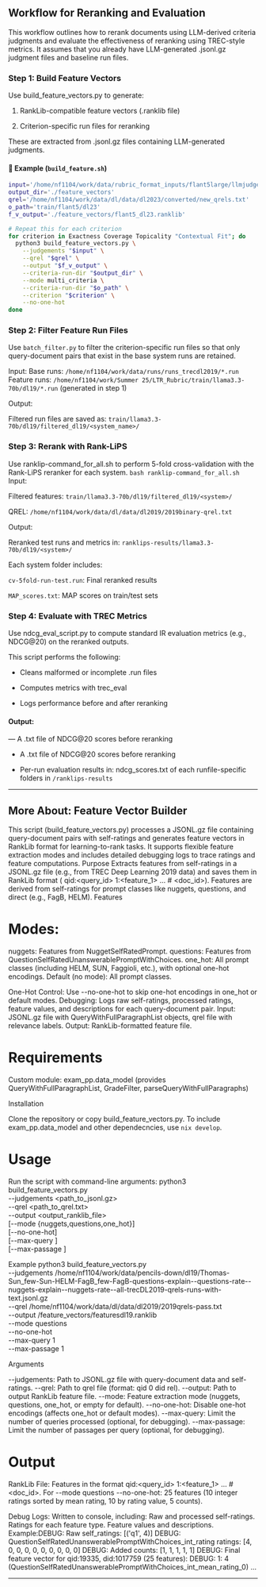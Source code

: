 


## Workflow for Reranking and Evaluation
This workflow outlines how to rerank documents using LLM-derived criteria judgments and evaluate the effectiveness of reranking using TREC-style metrics. It assumes that you already have LLM-generated .jsonl.gz judgment files and baseline run files.

### Step 1: Build Feature Vectors

Use build_feature_vectors.py to generate:

1. RankLib-compatible feature vectors (.ranklib file)

2. Criterion-specific run files for reranking

These are extracted from .jsonl.gz files containing LLM-generated judgments.



#### 🔧 Example (`build_feature.sh`)

```bash
input='/home/nf1104/work/data/rubric_format_inputs/flant5large/llmjudge_test_4prompts_qrel_flant5large.jsonl.gz'
output_dir='./feature_vectors'
qrel='/home/nf1104/work/data/dl/data/dl2023/converted/new_qrels.txt'
o_path='train/flant5/dl23'
f_v_output='./feature_vectors/flant5_dl23.ranklib'

# Repeat this for each criterion
for criterion in Exactness Coverage Topicality "Contextual Fit"; do
  python3 build_feature_vectors.py \
    --judgements "$input" \
    --qrel "$qrel" \
    --output "$f_v_output" \
    --criteria-run-dir "$output_dir" \
    --mode multi_criteria \
    --criteria-run-dir "$o_path" \
    --criterion "$criterion" \
    --no-one-hot
done
```
### Step 2: Filter Feature Run Files
Use ```batch_filter.py``` to filter the criterion-specific run files so that only query-document pairs that exist in the base system runs are retained.


Input:
Base runs: ```/home/nf1104/work/data/runs/runs_trecdl2019/*.run```
Feature runs: ```/home/nf1104/work/Summer 25/LTR_Rubric/train/llama3.3-70b/dl19/*.run``` (generated in step 1)

Output:

Filtered run files are saved as:
```train/llama3.3-70b/dl19/filtered_dl19/<system_name>/```

### Step 3: Rerank with Rank-LiPS
Use ranklip-command_for_all.sh to perform 5-fold cross-validation with the Rank-LiPS reranker for each system.
```bash ranklip-command_for_all.sh```
Input:

Filtered features: ```train/llama3.3-70b/dl19/filtered_dl19/<system>/```

QREL: ```/home/nf1104/work/data/dl/data/dl2019/2019binary-qrel.txt```

Output:

Reranked test runs and metrics in: ```ranklips-results/llama3.3-70b/dl19/<system>/```

Each system folder includes:

```cv-5fold-run-test.run```: Final reranked results

```MAP_scores.txt```: MAP scores on train/test sets



### Step 4: Evaluate with TREC Metrics
Use ndcg_eval_script.py to compute standard IR evaluation metrics (e.g., NDCG@20) on the reranked outputs.

This script performs the following:

- Cleans malformed or incomplete .run files

- Computes metrics with trec_eval

- Logs performance before and after reranking

#### Output:
— A .txt file of NDCG@20 scores before reranking

- A .txt file of NDCG@20 scores before reranking

- Per-run evaluation results in: ndcg_scores.txt of each runfile-specific folders in ```/ranklips-results```

---
## More About: Feature Vector Builder

This script (build_feature_vectors.py) processes a JSONL.gz file containing query-document pairs with self-ratings and generates feature vectors in RankLib format for learning-to-rank tasks. It supports flexible feature extraction modes and includes detailed debugging logs to trace ratings and feature computations.
Purpose
Extracts features from self-ratings in a JSONL.gz file (e.g., from TREC Deep Learning 2019 data) and saves them in RankLib format (<label> qid:<query_id> 1:<feature_1> ... # <doc_id>). Features are derived from self-ratings for prompt classes like nuggets, questions, and direct (e.g., FagB, HELM).
Features

# Modes:
nuggets: Features from NuggetSelfRatedPrompt.
questions: Features from QuestionSelfRatedUnanswerablePromptWithChoices.
one_hot: All prompt classes (including HELM, SUN, Faggioli, etc.), with optional one-hot encodings.
Default (no mode): All prompt classes.


One-Hot Control: Use --no-one-hot to skip one-hot encodings in one_hot or default modes.
Debugging: Logs raw self-ratings, processed ratings, feature values, and descriptions for each query-document pair.
Input: JSONL.gz file with QueryWithFullParagraphList objects, qrel file with relevance labels.
Output: RankLib-formatted feature file.

# Requirements

Custom module: exam_pp.data_model (provides QueryWithFullParagraphList, GradeFilter, parseQueryWithFullParagraphs)

Installation

Clone the repository or copy build_feature_vectors.py.
To include exam_pp.data_model and other dependecncies, use  `nix develop`.




# Usage
Run the script with command-line arguments:
python3 build_feature_vectors.py \
  --judgements <path_to_jsonl.gz> \
  --qrel <path_to_qrel.txt> \
  --output <output_ranklib_file> \
  [--mode {nuggets,questions,one_hot}] \
  [--no-one-hot] \
  [--max-query <int>] \
  [--max-passage <int>]

Example
python3 build_feature_vectors.py \
  --judgements /home/nf1104/work/data/pencils-down/dl19/Thomas-Sun_few-Sun-HELM-FagB_few-FagB-questions-explain--questions-rate--nuggets-explain--nuggets-rate--all-trecDL2019-qrels-runs-with-text.jsonl.gz \
  --qrel /home/nf1104/work/data/dl/data/dl2019/2019qrels-pass.txt \
  --output /feature_vectors/featuresdl19.ranklib \
  --mode questions \
  --no-one-hot \
  --max-query 1 \
  --max-passage 1

Arguments

--judgements: Path to JSONL.gz file with query-document data and self-ratings.
--qrel: Path to qrel file (format: qid 0 did rel).
--output: Path to output RankLib feature file.
--mode: Feature extraction mode (nuggets, questions, one_hot, or empty for default).
--no-one-hot: Disable one-hot encodings (affects one_hot or default modes).
--max-query: Limit the number of queries processed (optional, for debugging).
--max-passage: Limit the number of passages per query (optional, for debugging).

# Output

RankLib File: Features in the format <label> qid:<query_id> 1:<feature_1> ... # <doc_id>.
For --mode questions --no-one-hot: 25 features (10 integer ratings sorted by mean rating, 10 by rating value, 5 counts).


Debug Logs: Written to console, including:
Raw and processed self-ratings.
Ratings for each feature type.
Feature values and descriptions.
Example:DEBUG: Raw self_ratings: [('q1', 4)]
DEBUG: QuestionSelfRatedUnanswerablePromptWithChoices_int_rating ratings: [4, 0, 0, 0, 0, 0, 0, 0, 0, 0]
DEBUG: Added counts: [1, 1, 1, 1, 1]
DEBUG: Final feature vector for qid:19335, did:1017759 (25 features):
DEBUG:   1: 4 (QuestionSelfRatedUnanswerablePromptWithChoices_int_mean_rating_0)
...




---
